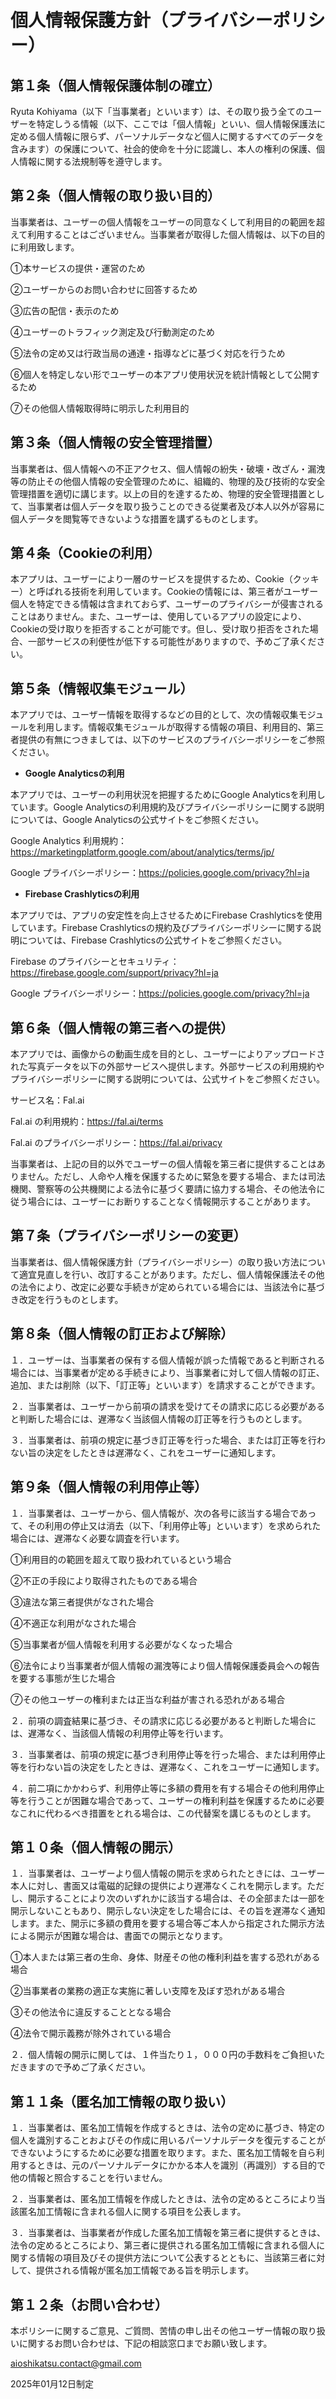 # 個人情報保護方針（プライバシーポリシー）

## 第１条（個人情報保護体制の確立）

Ryuta Kohiyama（以下「当事業者」といいます）は、その取り扱う全てのユーザーを特定しうる情報（以下、ここでは「個人情報」といい、個人情報保護法に定める個人情報に限らず、パーソナルデータなど個人に関するすべてのデータを含みます）の保護について、社会的使命を十分に認識し、本人の権利の保護、個人情報に関する法規制等を遵守します。

## 第２条（個人情報の取り扱い目的）

当事業者は、ユーザーの個人情報をユーザーの同意なくして利用目的の範囲を超えて利用することはございません。当事業者が取得した個人情報は、以下の目的に利用致します。

①本サービスの提供・運営のため

②ユーザーからのお問い合わせに回答するため

③広告の配信・表示のため

④ユーザーのトラフィック測定及び行動測定のため

⑤法令の定め又は行政当局の通達・指導などに基づく対応を行うため

⑥個人を特定しない形でユーザーの本アプリ使用状況を統計情報として公開するため

⑦その他個人情報取得時に明示した利用目的

## 第３条（個人情報の安全管理措置）

当事業者は、個人情報への不正アクセス、個人情報の紛失・破壊・改ざん・漏洩等の防止その他個人情報の安全管理のために、組織的、物理的及び技術的な安全管理措置を適切に講じます。以上の目的を達するため、物理的安全管理措置として、当事業者は個人データを取り扱うことのできる従業者及び本人以外が容易に個人データを閲覧等できないような措置を講ずるものとします。

## 第４条（Cookieの利用）

本アプリは、ユーザーにより一層のサービスを提供するため、Cookie（クッキー）と呼ばれる技術を利用しています。Cookieの情報には、第三者がユーザー個人を特定できる情報は含まれておらず、ユーザーのプライバシーが侵害されることはありません。また、ユーザーは、使用しているアプリの設定により、Cookieの受け取りを拒否することが可能です。但し、受け取り拒否をされた場合、一部サービスの利便性が低下する可能性がありますので、予めご了承ください。

## 第５条（情報収集モジュール）

本アプリでは、ユーザー情報を取得するなどの目的として、次の情報収集モジュールを利用します。情報収集モジュールが取得する情報の項目、利用目的、第三者提供の有無につきましては、以下のサービスのプライバシーポリシーをご参照ください。

- **Google Analyticsの利用**

本アプリでは、ユーザーの利用状況を把握するためにGoogle Analyticsを利用しています。Google Analyticsの利用規約及びプライバシーポリシーに関する説明については、Google Analyticsの公式サイトをご参照ください。

Google Analytics 利用規約：https://marketingplatform.google.com/about/analytics/terms/jp/

Google プライバシーポリシー：https://policies.google.com/privacy?hl=ja

- **Firebase Crashlyticsの利用**

本アプリでは、アプリの安定性を向上させるためにFirebase Crashlyticsを使用しています。Firebase Crashlyticsの規約及びプライバシーポリシーに関する説明については、Firebase Crashlyticsの公式サイトをご参照ください。

Firebase のプライバシーとセキュリティ：https://firebase.google.com/support/privacy?hl=ja

Google プライバシーポリシー：https://policies.google.com/privacy?hl=ja

## 第６条（個人情報の第三者への提供）

本アプリでは、画像からの動画生成を目的とし、ユーザーによりアップロードされた写真データを以下の外部サービスへ提供します。外部サービスの利用規約やプライバシーポリシーに関する説明については、公式サイトをご参照ください。

サービス名：Fal.ai

Fal.ai の利用規約：https://fal.ai/terms

Fal.ai のプライバシーポリシー：https://fal.ai/privacy

当事業者は、上記の目的以外でユーザーの個人情報を第三者に提供することはありません。ただし、人命や人権を保護するために緊急を要する場合、または司法機関、警察等の公共機関による法令に基づく要請に協力する場合、その他法令に従う場合には、ユーザーにお断りすることなく情報開示することがあります。

## 第７条（プライバシーポリシーの変更）

当事業者は、個人情報保護方針（プライバシーポリシー）の取り扱い方法について適宜見直しを行い、改訂することがあります。ただし、個人情報保護法その他の法令により、改定に必要な手続きが定められている場合には、当該法令に基づき改定を行うものとします。

## 第８条（個人情報の訂正および解除）

１．ユーザーは、当事業者の保有する個人情報が誤った情報であると判断される場合には、当事業者が定める手続きにより、当事業者に対して個人情報の訂正、追加、または削除（以下、「訂正等」といいます）を請求することができます。

２．当事業者は、ユーザーから前項の請求を受けてその請求に応じる必要があると判断した場合には、遅滞なく当該個人情報の訂正等を行うものとします。

３．当事業者は、前項の規定に基づき訂正等を行った場合、または訂正等を行わない旨の決定をしたときは遅滞なく、これをユーザーに通知します。

## 第９条（個人情報の利用停止等）

１．当事業者は、ユーザーから、個人情報が、次の各号に該当する場合であって、その利用の停止又は消去（以下、「利用停止等」といいます）を求められた場合には、遅滞なく必要な調査を行います。

①利用目的の範囲を超えて取り扱われているという場合

②不正の手段により取得されたものである場合

③違法な第三者提供がなされた場合

④不適正な利用がなされた場合

⑤当事業者が個人情報を利用する必要がなくなった場合

⑥法令により当事業者が個人情報の漏洩等により個人情報保護委員会への報告を要する事態が生じた場合

⑦その他ユーザーの権利または正当な利益が害される恐れがある場合

２．前項の調査結果に基づき、その請求に応じる必要があると判断した場合には、遅滞なく、当該個人情報の利用停止等を行います。

３．当事業者は、前項の規定に基づき利用停止等を行った場合、または利用停止等を行わない旨の決定をしたときは、遅滞なく、これをユーザーに通知します。

４．前二項にかかわらず、利用停止等に多額の費用を有する場合その他利用停止等を行うことが困難な場合であって、ユーザーの権利利益を保護するために必要なこれに代わるべき措置をとれる場合は、この代替案を講じるものとします。

## 第１０条（個人情報の開示）

１．当事業者は、ユーザーより個人情報の開示を求められたときには、ユーザー本人に対し、書面又は電磁的記録の提供により遅滞なくこれを開示します。ただし、開示することにより次のいずれかに該当する場合は、その全部または一部を開示しないこともあり、開示しない決定をした場合には、その旨を遅滞なく通知します。また、開示に多額の費用を要する場合等ご本人から指定された開示方法による開示が困難な場合は、書面での開示となります。

①本人または第三者の生命、身体、財産その他の権利利益を害する恐れがある場合

②当事業者の業務の適正な実施に著しい支障を及ぼす恐れがある場合

③その他法令に違反することとなる場合

④法令で開示義務が除外されている場合

２．個人情報の開示に関しては、１件当たり１，０００円の手数料をご負担いただきますので予めご了承ください。

## 第１１条（匿名加工情報の取り扱い）

１．当事業者は、匿名加工情報を作成するときは、法令の定めに基づき、特定の個人を識別することおよびその作成に用いるパーソナルデータを復元することができないようにするために必要な措置を取ります。また、匿名加工情報を自ら利用するときは、元のパーソナルデータにかかる本人を識別（再識別）する目的で他の情報と照合することを行いません。

２．当事業者は、匿名加工情報を作成したときは、法令の定めるところにより当該匿名加工情報に含まれる個人に関する項目を公表します。

３．当事業者は、当事業者が作成した匿名加工情報を第三者に提供するときは、法令の定めるところにより、第三者に提供される匿名加工情報に含まれる個人に関する情報の項目及びその提供方法について公表するとともに、当該第三者に対して、提供される情報が匿名加工情報である旨を明示します。

## 第１２条（お問い合わせ）

本ポリシーに関するご意見、ご質問、苦情の申し出その他ユーザー情報の取り扱いに関するお問い合わせは、下記の相談窓口までお願い致します。

aioshikatsu.contact@gmail.com

2025年01月12日制定